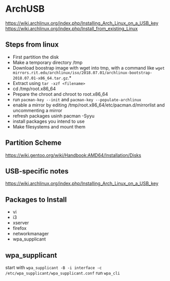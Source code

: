 # ArchUSB
https://wiki.archlinux.org/index.php/Installing_Arch_Linux_on_a_USB_key
https://wiki.archlinux.org/index.php/Install_from_existing_Linux

## Steps from linux
* First partition the disk
* Make a temporary directory /tmp
* Download boostrap image with wget into tmp, with a command like
`wget mirrors.rit.edu/archlinux/iso/2018.07.01/archlinux-bootstrap-2018.07.01-x86_64.tar.gz`.*
* Extract using `tar -xzf <filename>`
* cd /tmp/root.x86_64
* Prepare the chroot and chroot to root.x86_64
* run `pacman-key --init` and `pacman-key --populate-archlinux`
* enable a mirror by editing /tmp/root.x86_64/etc/pacman.d/mirrorlist and uncommenting a mirror
* refresh packages usinh pacman -Syyu
* install packages you intend to use
* Make filesystems and mount them

## Partition Scheme
https://wiki.gentoo.org/wiki/Handbook:AMD64/Installation/Disks

## USB-specific notes
https://wiki.archlinux.org/index.php/Installing_Arch_Linux_on_a_USB_key


## Packages to Install
* vi
* i3
* xserver
* firefox
* networkmanager
* wpa_supplicant

## wpa_supplicant

start with `wpa_supplicant -B -i interface -c /etc/wpa_supplicant/wpa_supplicant.conf`
run `wpa_cli`

